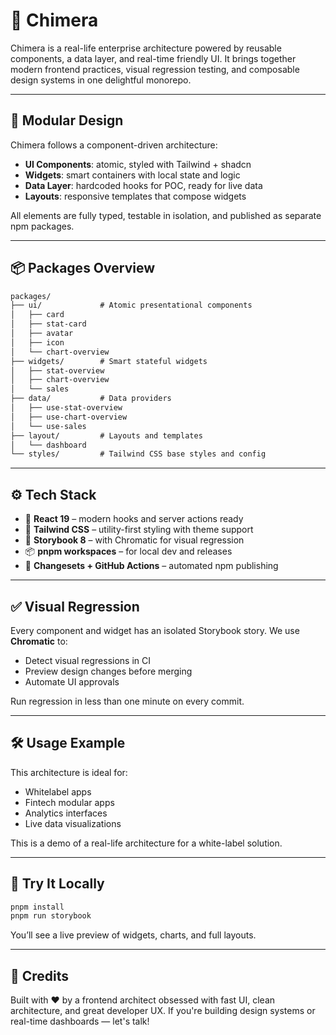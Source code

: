 # 🌟 Chimera

Chimera is a real-life enterprise architecture powered by reusable components, a data layer, and real-time friendly UI. It brings together modern frontend practices, visual regression testing, and composable design systems in one delightful monorepo.

---

## 🧱 Modular Design

Chimera follows a component-driven architecture:

- **UI Components**: atomic, styled with Tailwind + shadcn
- **Widgets**: smart containers with local state and logic
- **Data Layer**: hardcoded hooks for POC, ready for live data
- **Layouts**: responsive templates that compose widgets

All elements are fully typed, testable in isolation, and published as separate npm packages.

---

## 📦 Packages Overview

```txt
packages/
├── ui/             # Atomic presentational components
│   ├── card
│   ├── stat-card
│   ├── avatar
│   ├── icon
│   └── chart-overview
├── widgets/        # Smart stateful widgets
│   ├── stat-overview
│   ├── chart-overview
│   └── sales
├── data/           # Data providers
│   ├── use-stat-overview
│   ├── use-chart-overview
│   └── use-sales
├── layout/         # Layouts and templates
│   └── dashboard
└── styles/         # Tailwind CSS base styles and config
```

---

## ⚙️ Tech Stack

- 🧩 **React 19** – modern hooks and server actions ready
- 🌈 **Tailwind CSS** – utility-first styling with theme support
- 🧪 **Storybook 8** – with Chromatic for visual regression
- 📦 **pnpm workspaces** – for local dev and releases
- 🚀 **Changesets + GitHub Actions** – automated npm publishing

---

## ✅ Visual Regression

Every component and widget has an isolated Storybook story. We use **Chromatic** to:

- Detect visual regressions in CI
- Preview design changes before merging
- Automate UI approvals

Run regression in less than one minute on every commit.

---

## 🛠 Usage Example

This architecture is ideal for:

- Whitelabel apps
- Fintech modular apps
- Analytics interfaces
- Live data visualizations

This is a demo of a real-life architecture for a white-label solution.

---

## 🧪 Try It Locally

```bash
pnpm install
pnpm run storybook
```

You’ll see a live preview of widgets, charts, and full layouts.

---

## 🤝 Credits

Built with ❤️ by a frontend architect obsessed with fast UI, clean architecture, and great developer UX. If you're building design systems or real-time dashboards — let's talk!

